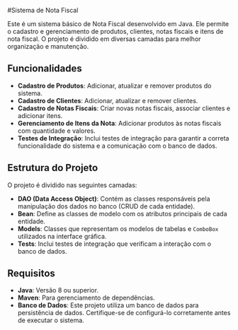  #Sistema de Nota Fiscal

Este é um sistema básico de Nota Fiscal desenvolvido em Java. Ele permite o cadastro e gerenciamento de produtos, clientes, notas fiscais e itens de nota fiscal. O projeto é dividido em diversas camadas para melhor organização e manutenção.

## Funcionalidades

- **Cadastro de Produtos**: Adicionar, atualizar e remover produtos do sistema.
- **Cadastro de Clientes**: Adicionar, atualizar e remover clientes.
- **Cadastro de Notas Fiscais**: Criar novas notas fiscais, associar clientes e adicionar itens.
- **Gerenciamento de Itens da Nota**: Adicionar produtos às notas fiscais com quantidade e valores.
- **Testes de Integração**: Inclui testes de integração para garantir a correta funcionalidade do sistema e a comunicação com o banco de dados.

## Estrutura do Projeto

O projeto é dividido nas seguintes camadas:

- **DAO (Data Access Object)**: Contém as classes responsáveis pela manipulação dos dados no banco (CRUD de cada entidade).
- **Bean**: Define as classes de modelo com os atributos principais de cada entidade.
- **Models**: Classes que representam os modelos de tabelas e `ComboBox` utilizados na interface gráfica.
- **Tests**: Inclui testes de integração que verificam a interação com o banco de dados.

## Requisitos

- **Java**: Versão 8 ou superior.
- **Maven**: Para gerenciamento de dependências.
- **Banco de Dados**: Este projeto utiliza um banco de dados para persistência de dados. Certifique-se de configurá-lo corretamente antes de executar o sistema.
